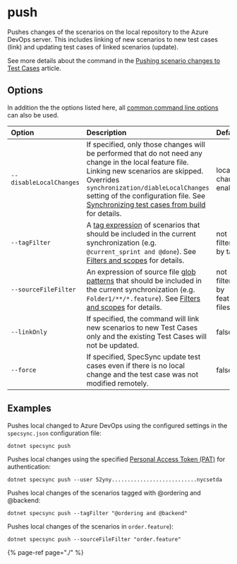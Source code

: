 # push

Pushes changes of the scenarios on the local repository to the Azure DevOps server. This includes linking of new scenarios to new test cases \(link\) and updating test cases of linked scenarios \(update\).

See more details about the command in the [Pushing scenario changes to Test Cases](../../features/push-features/pushing-scenario-changes-to-test-cases.md) article.

## Options

In addition the the options listed here, all [common command line options](./#common-command-line-options) can also be used.

| Option | Description | Default |
| :--- | :--- | :--- |
| `--disableLocalChanges` | If specified, only those changes will be performed that do not need any change in the local feature file. Linking new scenarios are skipped. Overrides `synchronization/diableLocalChanges` setting of the configuration file. See [Synchronizing test cases from build](../../important-concepts/synchronizing-test-cases-from-build.md) for details. | local changes enabled |
| `--tagFilter` | A [tag expression](http://speclink.me/tagexpressions) of scenarios that should be included in the current synchronization \(e.g. `@current_sprint and @done`\). See [Filters and scopes](../../important-concepts/filters-and-scopes.md) for details. | not filtered by tags |
| `--sourceFileFilter` | An expression of source file [glob patterns](https://en.wikipedia.org/wiki/Glob_%28programming%29) that should be included in the current synchronization (e.g. `Folder1/**/*.feature`). See [Filters and scopes](../../important-concepts/filters-and-scopes.md) for details. | not filtered by feature files |
| `--linkOnly` | If specified, the command will link new scenarios to new Test Cases only and the existing Test Cases will not be updated. | false |
| `--force` | If specified, SpecSync update test cases even if there is no local change and the test case was not modified remotely. | false |

## Examples

Pushes local changed to Azure DevOps using the configured settings in the `specsync.json` configuration file:

```text
dotnet specsync push
```

Pushes local changes using the specified [Personal Access Token \(PAT\)](../../features/general-features/tfs-authentication-options.md#vsts-personal-access-tokens) for authentication:

```text
dotnet specsync push --user 52yny...........................nycsetda
```

Pushes local changes of the scenarios tagged with @ordering and @backend:

```text
dotnet specsync push --tagFilter "@ordering and @backend"
```

Pushes local changes of the scenarios in `order.feature`):

```text
dotnet specsync push --sourceFileFilter "order.feature"
```

{% page-ref page="./" %}

